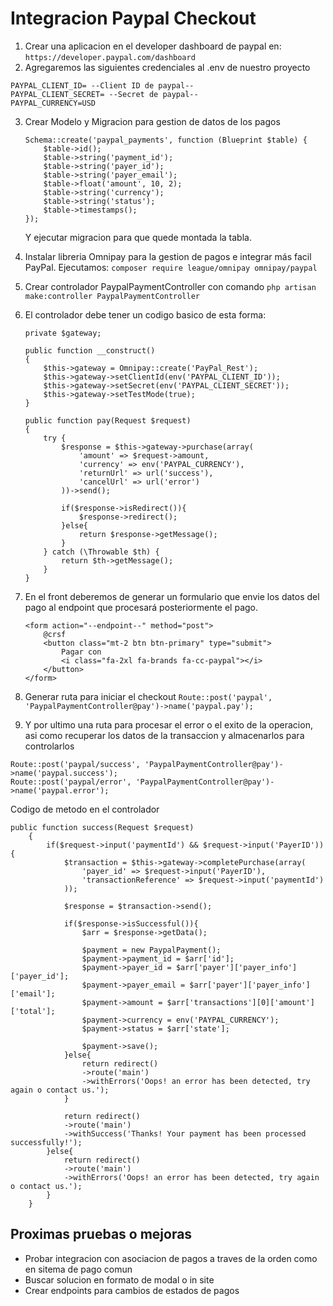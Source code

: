# Integracion Paypal Checkout
1. Crear una aplicacion en el developer dashboard de paypal en:
```https://developer.paypal.com/dashboard```
2. Agregaremos las siguientes credenciales al .env de nuestro proyecto
```
PAYPAL_CLIENT_ID= --Client ID de paypal--
PAYPAL_CLIENT_SECRET= --Secret de paypal--
PAYPAL_CURRENCY=USD
```
3. Crear Modelo y Migracion para gestion de datos de los pagos
	```
	Schema::create('paypal_payments', function (Blueprint $table) {
		$table->id();
		$table->string('payment_id');
		$table->string('payer_id');
		$table->string('payer_email');
		$table->float('amount', 10, 2);
		$table->string('currency');
		$table->string('status');
		$table->timestamps();
	});
	```
	Y ejecutar migracion para que quede montada la tabla.
4. Instalar libreria Omnipay para la gestion de pagos e integrar más facil PayPal. Ejecutamos:
```composer require league/omnipay omnipay/paypal```

5. Crear controlador PaypalPaymentController con comando ```php artisan make:controller PaypalPaymentController```
6. El controlador debe tener un codigo basico de esta forma:
	```
	private $gateway;

	public function __construct()
	{
		$this->gateway = Omnipay::create('PayPal_Rest');
		$this->gateway->setClientId(env('PAYPAL_CLIENT_ID'));
		$this->gateway->setSecret(env('PAYPAL_CLIENT_SECRET'));
		$this->gateway->setTestMode(true);
	}

	public function pay(Request $request)
	{
		try {
			$response = $this->gateway->purchase(array(
				'amount' => $request->amount,
				'currency' => env('PAYPAL_CURRENCY'),
				'returnUrl' => url('success'),
				'cancelUrl' => url('error')
			))->send();

			if($response->isRedirect()){
				$response->redirect();
			}else{
				return $response->getMessage();
			}
		} catch (\Throwable $th) {
			return $th->getMessage();
		}
	}
	```
7. En el front deberemos de generar un formulario que envie los datos del pago al endpoint que procesará posteriormente el pago.
	```
	<form action="--endpoint--" method="post">
		@crsf
		<button class="mt-2 btn btn-primary" type="submit">
			Pagar con 
			<i class="fa-2xl fa-brands fa-cc-paypal"></i>
		</button>
	</form>
	```
8. Generar ruta para iniciar el checkout
```Route::post('paypal', 'PaypalPaymentController@pay')->name('paypal.pay');```
9. Y por ultimo una ruta para procesar el error o el exito de la operacion, asi como recuperar los datos de la transaccion y almacenarlos para controlarlos
```
Route::post('paypal/success', 'PaypalPaymentController@pay')->name('paypal.success');
Route::post('paypal/error', 'PaypalPaymentController@pay')->name('paypal.error');
```

Codigo de metodo en el controlador
```
public function success(Request $request)
    {
        if($request->input('paymentId') && $request->input('PayerID')){
            $transaction = $this->gateway->completePurchase(array(
                'payer_id' => $request->input('PayerID'),
                'transactionReference' => $request->input('paymentId')
            ));

            $response = $transaction->send();

            if($response->isSuccessful()){
                $arr = $response->getData();

                $payment = new PaypalPayment();
                $payment->payment_id = $arr['id'];
                $payment->payer_id = $arr['payer']['payer_info']['payer_id'];
                $payment->payer_email = $arr['payer']['payer_info']['email'];
                $payment->amount = $arr['transactions'][0]['amount']['total'];
                $payment->currency = env('PAYPAL_CURRENCY');
                $payment->status = $arr['state'];

                $payment->save();
            }else{
                return redirect()
                ->route('main')
                ->withErrors('Oops! an error has been detected, try again o contact us.');
            }

            return redirect()
            ->route('main')
            ->withSuccess('Thanks! Your payment has been processed successfully!');
        }else{
            return redirect()
            ->route('main')
            ->withErrors('Oops! an error has been detected, try again o contact us.');
        }
    }
```

## Proximas pruebas o mejoras
- Probar integracion con asociacion de pagos a traves de la orden como en sitema de pago comun
- Buscar solucion en formato de modal o in site
- Crear endpoints para cambios de estados de pagos